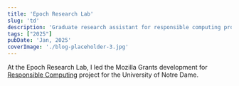 ```yaml
---
title: 'Epoch Research Lab'
slug: 'td'
description: 'Graduate research assistant for responsible computing project at Notre Dame'
tags: ["2025"]
pubDate: 'Jan, 2025'
coverImage: './blog-placeholder-3.jpg'
---
```


At the Epoch Research Lab, I led the Mozilla Grants development for [Responsible Computing](https://responsiblecomputing.nd.edu/) project for the University of Notre Dame.
